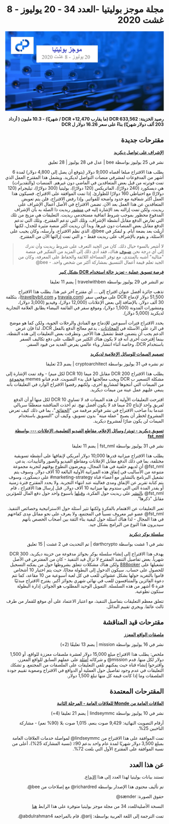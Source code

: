 <div dir="rtl">

# مجلة موجز بوليتيا -العدد 34 - 20 يوليوز - 8 غشت 2020

![Image credit: @sænder](../img/034-title.jpg)

**رصيد الخزينة: 633,562 DCR (ما يقارب 12,470+ DCR / شهريًا) - 10.3 مليون ( أزداد 203 ألف دولار شهريًا) بناءً على سعر 16.26 دولار ل DCR**

## مقترحات جديدة

**[الإشراف على تواصل ديكريد](https://proposals.decred.org/proposals/32cba00)**

نشر في 25 يوليوز بواسطة bee | عدل في 28 يوليوز | 28 تعليق

يطلب هذا الاقتراح مبلغا أقصاه 9,000 دولار (يتوقع أن يصل إلى 4,800 دولار) لمدة 6 أشهر من المدفوعات لمشرفي منصات التواصل لديكريد. ويشمل هذا المقترح العمل الذي تمت فوترته من قبل بعض المتعاقدين في الماضي دون غيرهم. المنصات (والتقديرات) هي ديسكورد (240 دولارًا)، الماتريكس (120 دولارًا)، بوليتيا (300 دولارًا)، تيليجرام (120 دولارًا) مع احتياطي 160 دولارًا للطوارئ. إذا تمت الموافقة على الاقتراح، فسيكون هذا العمل أكثر شفافية مع حدود واضحة للفواتير. وإذا رفض الاقتراح، فلن يتم تعويض المتعاقدين عن هذا العمل بعد الآن. تضمن الاقتراح في الأصل أعمال الإشراف على ريديت، ولكن تمت إزالته بعد الإشارة إليه في [منشور](https://www.reddit.com/r/decred/comments/hxxd9s/moderation_of_decred_communications_politeia/) ريديت ذا الصلة به بأن الإشراف المدفوع محظور بموجب شروط اتفاقية مستخدمي ريديت. التعليقات هي مزيج من تلك التي تعارض الدفع مقابل أنشطة الإشراف، وتلك التي تدعم المقترح، وتلك التي تدعم الدفع مقابل بعض المنصات دون غيرها. وبدا أن ريديت أكثر منصة مثيرة للجدل، لكنها أزيلت بعد بضعة أيام. و لنفكر في bee@، الذي نظم الاقتراح، وأرسله، وكان يجيب على الأسئلة، و يقوم بالإشراف على ريديت فقط - و التي تمت إزالتها الآن من المقترح.

> لا أشعر بالسوء حيال ذلك. كان من الجيد التعرف على شروط ريديت وأن ندرك إلى أي درجة نحن [ضيوف](https://www.redditinc.com/policies/user-agreement) هناك، فقد أدى ذلك إلى المزيد من التفكير في منصة "مثالية" أشبه بالمنتدى، مع توفر المساءلة اللائقة والحفاظ على المعرفة، وكان من الجيد تعلم قيمة أعمال التنسيق بمشاركة أكثر من شخص واحد. - bee@

**[فرصة تسويق عملية - تعزيز حالة استخدام DCR بشكل كبير](https://proposals.decred.org/proposals/2dcbc3e)**

تم النشر في 29 يوليوز بواسطة travelwithben | يضم 11 تعليقا

تذهب جائزة أفضل عنوان اقتراح إلى … أي مقترح آخر غير هذا. يطلب هذا الاقتراح 51,500 دولار لإدماج DCR على موقعي سفر ([travala.com](https://www.travala.com/) و [travelbybit.com](https://travelbybit.com/))، بتكلفة 30 ألف دولار، بالإضافة إلى بعض الإعلانات (12,000 دولار)، وفيديو (3,000 دولار)، ومنشورات المدونة (1,500 دولار)، وموقع سفر في القائمة البيضاء يطابق العلامة التجارية لديكريد (5,000 دولار).

يحدد الاقتراح فترات أسبوعين للإدماج مع الفنادق والرحلات الجوية، ولكن كما هو موضح في الرد على الأسئلة في [المحادثات](https://matrix.to/#/!qYpAAClAYrHaUIGkLs:decred.org/$LFaTgEraOPCXQ0HMl0wM8aVmko-cBCToR76jNOgQfTg?via=decred.org&via=matrix.org&via=planetdecred.org) ، يدعم معالج الدفع بالفعل DCR، لذا فإن عرض الدعم يجب أن يتضمن فقط تشغيل هذا الأخير. وتطرقت بعض التعليقات إلى هذه النقطة، بينما إقترحت أخرى أنه قد لا يكون هناك الكثير من الطلب على دفع تكاليف السفر باستخدام DCR، وخاصة أثناء انتشار وباء عالمي يفرض العديد من قيود السفر.

**[تصميم الميمات للوسائل الإعلامية لديكريد](https://proposals.decred.org/proposals/4f81031)**

تم نشره في 31 يوليوز بواسطة cryptoarchitect | يضم 23 تعليقا

يطلب هذا الاقتراح 200 DCR مقابل 20 ميما (10 DCR لكل ميم) - وقد تمت الإشارة إلى مشكلة التسعير ب DCR ويجب معالجتها قبل بدء التصويت. قدم فنانو memes [مجموعة](https://ertekprojects.com/decredmemes/2020/08/04/portfolio-for-crytpohumorproject/) من الميمات التي أنتجوها لمشاريع أخرى، ولكنهم رفضوا الاقتراح الوارد في التعليقات بأنه ينبغي عليهم عمل عينة من ميمات ديكريد.

اقترحت التعليقات الأولية أن هذه الميمات قد لا تساوي 10 DCR لكل منها أو أن الدفع لفريق واحد لإنتاج 20 ميما قد لا يكون أفضل نهج. ثم أخذت المناقشة منعطفًا سريالي عندما بدأ صاحب الاقتراح في نشر قوائم مرقمة من "[الحقائق](https://proposals.decred.org/proposals/4f810317e07d134520faa6fd98a14b4c3e08c38227501558a90c1457c939ecd1/comments/15)"، بما في ذلك كيف تعرض المشروع لخطر أن يصبح "عملة ميتة" بدون تسويق، وكيف أن "التسويق باستخدام الميمات لن يكون ضارًا لمشروع ديكريد.

**[تسويق ديكريد - تويتر/ وسائل الإعلام، مقاطع الفيديو التعليمية، الإعلانات --- بواسطة fst_nml](https://proposals.decred.org/proposals/3372cfc)**

نشر في 31 يوليوز بواسطة fst\_nml | يضم 11 تعليقا

يطلب هذا الاقتراح ميزانية قدرها 10,000 دولار أمريكي لإنفاقها على أنشطة تسويقية مختلفة، بما في ذلك الدفع مقابل الإعلانات ومقاطع الفيديو والصور والتأييدات. يدعي fst\_nml@ أن لديهم خلفية في هذا المجال، ويعرضون التطوع بوقتهم لتجربة مجموعة متنوعة من الأساليب في إنفاق هذه الميزانية الأولية البالغة 10 آلاف دولار. وسوف يتم تشغيل البرنامج بالتشاور مع أعضاء قناة marketing-strategy# على ديسكورد، وسوف يتم كتابة تقرير عن الإنفاق ومدى فعاليته عند انتهاء التجربة. ولا يحدد المقترح فترة زمنية أو يقدر المدة التي التي ستدوم بها ميزانية 10 آلاف دولار. قبل إرسال هذا الاقتراح ، قام fst\_nml@ [بالنشر](https://www.reddit.com/r/decred/comments/hzo3yu/creating_a_decred_marketing_workgroup/) على ريديت حول الفكرة، و[قبلها](https://www.reddit.com/r/decred/comments/hw3atn/ideas_for_growing_the_decred_userbase/)  بأسبوع واحد حول دفع المال للمؤثرين مقابل "ذكرها".

تعبر التعليقات عن الاهتمام بالفكرة ولكنها تثير أسئلة حول الاستراتيجية وخصائص التنفيذ. fst\_nml@ عضو غير معروف نسبياً في المجتمع، ولا يعرف على نحو مماثل مدى كفاءتهم في هذا المجال - لذا هناك أسئلة حول كيفية بناء الثقة بين أصحاب الحصص بأنهم سيديرون هذا النوع من البرامج بشكل جيد.

**[سلسلة بوكر ديكريد](https://proposals.decred.org/proposals/7a67ed5)**

نشر في 1 غشت بواسطة darthcrypto | تم التحديث في 2 غشت | 15 تعليق

يهدف هذا الاقتراح إلى إنشاء سلسلة بوكر بجوائز مدفوعة من خزينة ديكريد، 300 DCR شهرياً. بعض تفاصيل التنفيذ المقترح لا تزال قيد التنفيذ - كان من المفترض في الأصل تشغيلها على [888poker](https://www.888poker.com/) ولكن هناك مشكلات تتعلق بشروطها حول من يمكنه التسجيل للحصول على حساب. سيكون الدخول إلى البطولة مجانًا، حيث يتم اختيار 10 أشخاص قاموا بالتغريد حولها بشكل عشوائي للعب في كل لعبة أسبوعية من 10 مقاعد، كما تتم دعوة الفائزين والمتنافسون للعب في نهائي شهري بجوائز أكبر. يقترح الاقتراح مبدئيًا فترة 6 أشهر من هذه السلسلة. التمويل الوحيد المطلوب هو الجوائز، إدارة البطولة ستكون تطوعية.

تتعلق معظم التعليقات بتفاصيل التنفيذ، مع اعتبار الاعتماد على أي موقع للقمار من طرف ثالث عائقا. ويجري تقييم البدائل.

## مقترحات قيد المناقشة

**[ملصقات الواقع المعزز](https://proposals.decred.org/proposals/dedf452074752d7e29304a0566643feb26d1d130596e04c613e15de113ac2d08)**

نشر في 16 يوليوز بواسطة mission | يضم 13 تعليقًا (2+)

ملخص: يطلب هذا الاقتراح مبلغ 15,000 دولار لعشرة ملصقات معززة للواقع، أو 1,500 دولار لكل منها. قدم mission@ و شركائه [أمثلة](http://www.users.pjwstk.edu.pl/~s2946/decred.pdf)  على عملهم السابق للواقع المعزز، واقترحوا إنشاء قناة حيث يمكنهم تلقي التعليقات على الملصقات من المجتمع. و تشكك التعليقات  في عدم وجود تفاصيل حول العملية أو الدوافع في الاقتراح وصعوبة تقييم جودة الملصقات وما إذا كانت قيمة كل منها تبلغ 1,500 دولار. 

## المقترحات المعتمدة

**[العلاقات العامة من Monde للعلاقات العامة - المرحلة الثانية](https://proposals.decred.org/proposals/c81926b1958e54b2f294085da4ab03e9a63223f8ccd32e74a43493bf62de6185)**

نشر في 10 يوليوز بواسطة lindseymmc | يضم 21 تعليقا (4+)

أرقام التصويت النهائية: 9,429 صوت بنعم، 1,015 صوت بلا (90% نعم) - مشاركة الناخبين 25%.

تمت الموافقة على هذا الاقتراح من lindseymmc@ لمواصلة خدمات العلاقات العامة بمبلغ 3,500 دولار شهريًا لمدة عام واحد بدعم 90٪ (نسبة المشاركة 25%)، أعلى من نسبة الموافقة على المقترح الأول التي بلغت 72%.

## عن هذا العدد

تستند بيانات بوليتيا لهذا العدد إلى هذا [الإيداع](https://github.com/decred-proposals/mainnet/commit/4cd50a36818324d34991a8cb115a337543d82c58).

تم تأليف محتوى هذا الإصدار بواسطة richardred@ مع إصلاحات من bee@.

حقوق الصورة: sænder@

النسخة الأصليةللعدد 34 من مجلة موجز بوليتيا متوفرة على هذا الرابط [هنا](https://blockcommons.red/politeia-digest/issue034/)

تمت الترجمة إلى اللغة العربية بواسطة: arij@. قام بالمراجعة abdulrahman4@.

</div>

